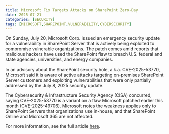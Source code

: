 ```yaml
---
title: Microsoft Fix Targets Attacks on SharePoint Zero-Day
date: 2025-07-21
categories: [SECURITY]
tags: [MICROSOFT,SHAREPOINT,VULNERABILITY,CYBERSECURITY]
---
```


On Sunday, July 20, Microsoft Corp. issued an emergency security update for a vulnerability in SharePoint Server that is actively being exploited to compromise vulnerable organizations. The patch comes amid reports that malicious hackers have used the SharePoint flaw to breach U.S. federal and state agencies, universities, and energy companies.

In an advisory about the SharePoint security hole, a.k.a. CVE-2025-53770, Microsoft said it is aware of active attacks targeting on-premises SharePoint Server customers and exploiting vulnerabilities that were only partially addressed by the July 8, 2025 security update.

The Cybersecurity & Infrastructure Security Agency (CISA) concurred, saying CVE-2025-53770 is a variant on a flaw Microsoft patched earlier this month (CVE-2025-49706). Microsoft notes the weakness applies only to SharePoint Servers that organizations use in-house, and that SharePoint Online and Microsoft 365 are not affected.

For more information, see the full article [here](https://krebsonsecurity.com/2025/07/microsoft-fix-targets-attacks-on-sharepoint-zero-day/).